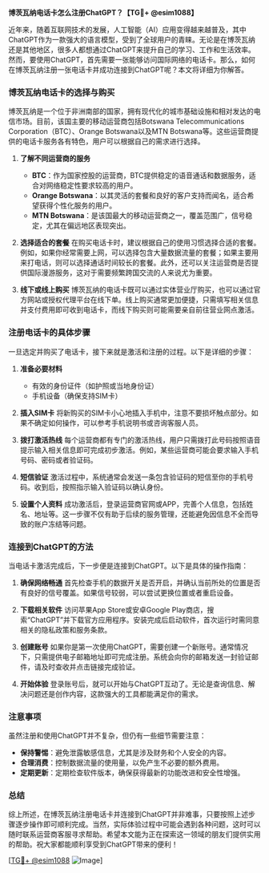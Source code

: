 **博茨瓦纳电话卡怎么注册ChatGPT？【TG💪+ @esim1088】**

近年来，随着互联网技术的发展，人工智能（AI）应用变得越来越普及，其中ChatGPT作为一款强大的语言模型，受到了全球用户的青睐。无论是在博茨瓦纳还是其他地区，很多人都想通过ChatGPT来提升自己的学习、工作和生活效率。然而，要使用ChatGPT，首先需要一张能够访问国际网络的电话卡。那么，如何在博茨瓦纳注册一张电话卡并成功连接到ChatGPT呢？本文将详细为你解答。

### 博茨瓦纳电话卡的选择与购买

博茨瓦纳是一个位于非洲南部的国家，拥有现代化的城市基础设施和相对发达的电信市场。目前，该国主要的移动运营商包括Botswana Telecommunications Corporation（BTC）、Orange Botswana以及MTN Botswana等。这些运营商提供的电话卡服务各有特色，用户可以根据自己的需求进行选择。

1. **了解不同运营商的服务**
   - **BTC**：作为国家控股的运营商，BTC提供稳定的语音通话和数据服务，适合对网络稳定性要求较高的用户。
   - **Orange Botswana**：以其灵活的套餐和良好的客户支持而闻名，适合希望获得个性化服务的用户。
   - **MTN Botswana**：是该国最大的移动运营商之一，覆盖范围广，信号稳定，尤其在偏远地区表现突出。

2. **选择适合的套餐**
   在购买电话卡时，建议根据自己的使用习惯选择合适的套餐。例如，如果你经常需要上网，可以选择包含大量数据流量的套餐；如果主要用来打电话，则可以选择通话时间较长的套餐。此外，还可以关注运营商是否提供国际漫游服务，这对于需要频繁跨国交流的人来说尤为重要。

3. **线下或线上购买**
   博茨瓦纳的电话卡既可以通过实体营业厅购买，也可以通过官方网站或授权代理平台在线下单。线上购买通常更加便捷，只需填写相关信息并支付费用即可收到电话卡，而线下购买则可能需要亲自前往营业网点激活。

### 注册电话卡的具体步骤

一旦选定并购买了电话卡，接下来就是激活和注册的过程。以下是详细的步骤：

1. **准备必要材料**
   - 有效的身份证件（如护照或当地身份证）
   - 手机设备（确保支持SIM卡）

2. **插入SIM卡**
   将新购买的SIM卡小心地插入手机中，注意不要损坏触点部分。如果不确定如何操作，可以参考手机说明书或咨询客服人员。

3. **拨打激活热线**
   每个运营商都有专门的激活热线，用户只需拨打此号码按照语音提示输入相关信息即可完成初步激活。例如，某些运营商可能会要求输入手机号码、密码或者验证码。

4. **短信验证**
   激活过程中，系统通常会发送一条包含验证码的短信至你的手机号码。收到后，按照指示输入验证码以确认身份。

5. **设置个人资料**
   成功激活后，登录运营商官网或APP，完善个人信息，包括姓名、地址等。这一步骤不仅有助于后续的服务管理，还能避免因信息不全而导致的账户冻结等问题。

### 连接到ChatGPT的方法

当电话卡激活完成后，下一步便是连接到ChatGPT。以下是具体的操作指南：

1. **确保网络畅通**
   首先检查手机的数据开关是否开启，并确认当前所处的位置是否有良好的信号覆盖。如果信号较弱，可以尝试更换位置或者重启设备。

2. **下载相关软件**
   访问苹果App Store或安卓Google Play商店，搜索“ChatGPT”并下载官方应用程序。安装完成后启动软件，首次运行时需同意相关的隐私政策和服务条款。

3. **创建账号**
   如果你是第一次使用ChatGPT，需要创建一个新账号。通常情况下，只需提供电子邮箱地址即可完成注册。系统会向你的邮箱发送一封验证邮件，请及时查收并点击链接完成验证。

4. **开始体验**
   登录账号后，就可以开始与ChatGPT互动了。无论是查询信息、解决问题还是创作内容，这款强大的工具都能满足你的需求。

### 注意事项

虽然注册和使用ChatGPT并不复杂，但仍有一些细节需要注意：

- **保持警惕**：避免泄露敏感信息，尤其是涉及财务和个人安全的内容。
- **合理消费**：控制数据流量的使用量，以免产生不必要的额外费用。
- **定期更新**：定期检查软件版本，确保获得最新的功能改进和安全性增强。

### 总结

综上所述，在博茨瓦纳注册电话卡并连接到ChatGPT并非难事，只要按照上述步骤逐步操作即可顺利完成。当然，实际体验过程中可能会遇到各种问题，这时可以随时联系运营商客服寻求帮助。希望本文能为正在探索这一领域的朋友们提供实用的帮助。祝大家都能顺利享受到ChatGPT带来的便利！

[[TG💪+ @esim1088](https://t.me/s/esim1088) ![Image](https://i.postimg.cc/4NQfJmqS/Snipaste-2025-05-13-00-14-12.png)]